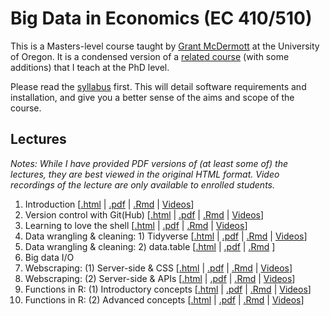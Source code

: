 # Big Data in Economics (EC 410/510)

This is a Masters-level course taught by [Grant McDermott](http://grantmcdermott.com) at the University of Oregon. It is a condensed version of a [related course](https://github.com/uo-ec607/lectures) (with some additions) that I teach at the PhD level. 

Please read the [syllabus](https://github.com/uo-ec510-2020-spring/syllabus/blob/master/syllabus.pdf) first. This will detail software requirements and installation, and give you a better sense of the aims and scope of the course.

## Lectures

*Notes: While I have provided PDF versions of (at least some of) the lectures, they are best viewed in the original HTML format. Video recordings of the lecture are only available to enrolled students.*

1. Introduction \[[.html](https://raw.githack.com/uo-ec510-2020-spring/lectures/master/01-intro/01-intro.html) | [.pdf](https://github.com/uo-ec510-2020-spring/lectures/blob/master/01-intro/01-intro.pdf) | [.Rmd](https://github.com/uo-ec510-2020-spring/lectures/blob/master/01-intro/01-intro.Rmd) | [Videos](https://uoregon.hosted.panopto.com/Panopto/Pages/Sessions/List.aspx?folderID=d966ca75-06ff-48b8-9c0a-ab98005a8d7b)\]
2. Version control with Git(Hub) \[[.html](https://raw.githack.com/uo-ec510-2020-spring/lectures/master/02-git/02-git.html) | [.pdf](https://github.com/uo-ec510-2020-spring/lectures/blob/master/02-git/02-git.pdf) | [.Rmd](https://github.com/uo-ec510-2020-spring/lectures/blob/master/02-git/02-git.Rmd) | [Videos](https://uoregon.hosted.panopto.com/Panopto/Pages/Sessions/List.aspx?folderID=c73ec72d-6aaa-41de-abbb-ab98005b5114)\]
3. Learning to love the shell \[[.html](https://raw.githack.com/uo-ec510-2020-spring/lectures/master/03-shell/03-shell.html) | [.pdf](https://github.com/uo-ec510-2020-spring/lectures/blob/master/03-shell/03-shell.pdf) | [.Rmd](https://github.com/uo-ec510-2020-spring/lectures/blob/master/03-shell/03-shell.Rmd) | [Videos](https://uoregon.hosted.panopto.com/Panopto/Pages/Sessions/List.aspx?folderID=a23bc44a-42cf-4d98-90b2-ab980020b19c)\]
4. Data wrangling & cleaning: 1) Tidyverse \[[.html](https://raw.githack.com/uo-ec510-2020-spring/lectures/master/04-tidyverse/04-tidyverse.html) | [.pdf](https://github.com/uo-ec510-2020-spring/lectures/blob/master/04-tidyverse/04-tidyverse.pdf) | [.Rmd](https://github.com/uo-ec510-2020-spring/lectures/blob/master/04-tidyverse/04-tidyverse.Rmd) | [Videos](https://uoregon.hosted.panopto.com/Panopto/Pages/Sessions/List.aspx?folderID=94761c72-e861-4cbd-95d9-ab9f01280858)\]
5. Data wrangling & cleaning: 2) data.table \[[.html](https://raw.githack.com/uo-ec510-2020-spring/lectures/master/05-datatable/05-datatable.html) | [.pdf](https://github.com/uo-ec510-2020-spring/lectures/blob/master/05-datatable/05-datatable.pdf) | [.Rmd](https://github.com/uo-ec510-2020-spring/lectures/blob/master/05-datatable/05-datatable.Rmd) \]
6. Big data I/O
7. Webscraping: (1) Server-side & CSS \[[.html](https://raw.githack.com/uo-ec510-2020-spring/lectures/master/07-web-css/07-web-css.html) | [.pdf](https://github.com/uo-ec510-2020-spring/lectures/blob/master/07-web-css/07-web-css.pdf) | [.Rmd](https://github.com/uo-ec510-2020-spring/lectures/blob/master/07-web-css/07-web-css.Rmd) | [Videos](https://uoregon.hosted.panopto.com/Panopto/Pages/Sessions/List.aspx?folderID=75623618-aa30-4fce-a3e9-abad00830b97)\]
8. Webscraping: (2) Server-side & APIs \[[.html](https://raw.githack.com/uo-ec510-2020-spring/lectures/master/08-web-api/08-web-api.html) | [.pdf](https://github.com/uo-ec510-2020-spring/lectures/blob/master/08-web-api/08-web-api.pdf) | [.Rmd](https://github.com/uo-ec510-2020-spring/lectures/blob/master/08-web-api/08-web-api.Rmd) | [Videos](https://uoregon.hosted.panopto.com/Panopto/Pages/Sessions/List.aspx?folderID=2088ade2-a4d4-4e98-876c-abb20040b10a)\]
9. Functions in R: (1) Introductory concepts \[[.html](https://raw.githack.com/uo-ec510-2020-spring/lectures/master/09-funcs-intro/09-funcs-intro.html) | [.pdf](https://github.com/uo-ec510-2020-spring/lectures/blob/master/09-funcs-intro/09-funcs-intro.pdf) | [.Rmd](https://github.com/uo-ec510-2020-spring/lectures/blob/master/09-funcs-intro/09-funcs-intro.Rmd) | [Videos](https://uoregon.hosted.panopto.com/Panopto/Pages/Sessions/List.aspx?folderID=2179b8dd-0a17-4244-9a7e-abb30181f472)\]
9. Functions in R: (2) Advanced concepts \[[.html](https://raw.githack.com/uo-ec510-2020-spring/lectures/master/10-funcs-adv/10-funcs-adv.html) | [.pdf](https://github.com/uo-ec510-2020-spring/lectures/blob/master/10-funcs-adv/10-funcs-adv.pdf) | [.Rmd](https://github.com/uo-ec510-2020-spring/lectures/blob/master/10-funcs-adv/10-funcs-adv.Rmd) | [Videos](https://uoregon.hosted.panopto.com/Panopto/Pages/Sessions/List.aspx?folderID=205ac573-83e0-4a1f-8c13-abb9001bb7ff)\]

